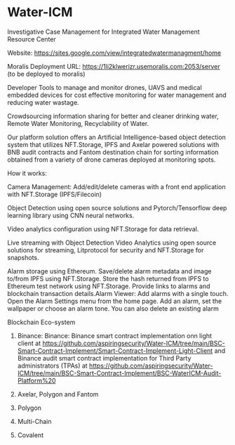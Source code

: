 # Water-ICM
Investigative Case Management for Integrated Water Management Resource Center

Website: https://sites.google.com/view/integratedwatermanagment/home

Moralis Deployment URL: https://1li2klwerizr.usemoralis.com:2053/server (to be deployed to moralis)


Developer Tools to manage and monitor drones, UAVS and medical embedded devices for cost effective monitoring for water management and reducing water wastage. 

Crowdsourcing information sharing for better and cleaner drinking water, Remote Water Monitoring, Recyclability of Water.

Our platform solution offers an Artificial Intelligence-based object detection system that utilizes NFT.Storage, IPFS and Axelar powered solutions with BNB audit contracts and Fantom destination chain for sorting information obtained from a variety of drone cameras deployed at monitoring spots.

How it works:

Camera Management: Add/edit/delete cameras with a front end application with NFT.Storage (IPFS/Filecoin)  

Object Detection using open source solutions and Pytorch/Tensorflow deep learning library using CNN neural networks.

Video analytics configuration using NFT.Storage for data retrieval.

Live streaming with Object Detection Video Analytics using open source solutions for streaming, Litprotocol for security and NFT.Storage for snapshots.

Alarm storage using Ethereum. Save/delete alarm metadata and image to/from IPFS using NFT.Storage. Store the hash returned from IPFS to Ethereum test network using NFT.Storage. Provide links to alarms and blockchain transaction details.Alarm Viewer: Add alarms with a single touch. Open the Alarm Settings menu from the home page. Add an alarm, set the wallpaper or choose an alarm tone. You can also delete an existing alarm

Blockchain Eco-system

1. Binance: Binance: Binance smart contract implementation onn light client at https://github.com/aspiringsecurity/Water-ICM/tree/main/BSC-Smart-Contract-Implement/Smart-Contract-Implement-Light-Client and Binance audit smart contract implementation for Third Party administrators (TPAs) at 
https://github.com/aspiringsecurity/Water-ICM/tree/main/BSC-Smart-Contract-Implement/BSC-WaterICM-Audit-Platform%20

2. Axelar, Polygon and Fantom

3. Polygon

4. Multi-Chain

5. Covalent

